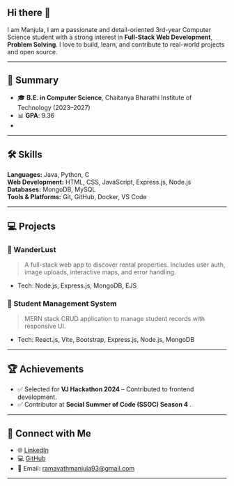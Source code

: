 ## Hi there 👋
I am Manjula, I am a passionate and detail-oriented 3rd-year Computer Science student with a strong interest in **Full-Stack Web Development**, **Problem Solving**. I love to build, learn, and contribute to real-world projects and open source.

---

## 📌 Summary

- 🎓 **B.E. in Computer Science**, Chaitanya Bharathi Institute of Technology (2023–2027)
- 📊 **GPA**: 9.36
- 
---

## 🛠️ Skills

**Languages:** Java, Python, C  
**Web Development:** HTML, CSS, JavaScript, Express.js, Node.js  
**Databases:** MongoDB, MySQL  
**Tools & Platforms:** Git, GitHub, Docker, VS Code  

---

## 💻 Projects

### 🔹 WanderLust
> A full-stack web app to discover rental properties. Includes user auth, image uploads, interactive maps, and error handling.
- Tech: Node.js, Express.js, MongoDB, EJS

### 🔹 Student Management System
> MERN stack CRUD application to manage student records with responsive UI.
- Tech: React.js, Vite, Bootstrap, Express.js, Node.js, MongoDB

---

## 🏆 Achievements

- ✅ Selected for **VJ Hackathon 2024** – Contributed to frontend development.
- ✅ Contributor at **Social Summer of Code (SSOC) Season 4** .

---


## 🔗 Connect with Me

- 🌐 [LinkedIn](https://www.linkedin.com/in/ramavathmanjula/)  
- 💻 [GitHub](https://github.com/MANJULA690)   
- 📧 Email: ramavathmanjula93@gmail.com

---

